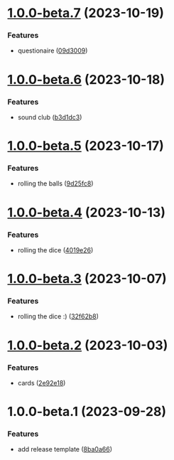 # [1.0.0-beta.7](https://github.com/itsprofcjs/fluttering/compare/v1.0.0-beta.6...v1.0.0-beta.7) (2023-10-19)


### Features

* questionaire ([09d3009](https://github.com/itsprofcjs/fluttering/commit/09d30090db4ee1032761568b4420235df919af5f))

# [1.0.0-beta.6](https://github.com/itsprofcjs/fluttering/compare/v1.0.0-beta.5...v1.0.0-beta.6) (2023-10-18)


### Features

* sound club ([b3d1dc3](https://github.com/itsprofcjs/fluttering/commit/b3d1dc387a4215bd046581f04001fcb58affc762))

# [1.0.0-beta.5](https://github.com/itsprofcjs/fluttering/compare/v1.0.0-beta.4...v1.0.0-beta.5) (2023-10-17)


### Features

* rolling the balls ([9d25fc8](https://github.com/itsprofcjs/fluttering/commit/9d25fc83622fe98fdc17583f0596d4eeb8557a38))

# [1.0.0-beta.4](https://github.com/itsprofcjs/fluttering/compare/v1.0.0-beta.3...v1.0.0-beta.4) (2023-10-13)


### Features

* rolling the dice ([4019e26](https://github.com/itsprofcjs/fluttering/commit/4019e2614e97924bf130aaa5353afc12df1f2aa2))

# [1.0.0-beta.3](https://github.com/itsprofcjs/fluttering/compare/v1.0.0-beta.2...v1.0.0-beta.3) (2023-10-07)


### Features

* rolling the dice :) ([32f62b8](https://github.com/itsprofcjs/fluttering/commit/32f62b84e4146ba25d8a4109e2f7b3ac7f9531f3))

# [1.0.0-beta.2](https://github.com/itsprofcjs/fluttering/compare/v1.0.0-beta.1...v1.0.0-beta.2) (2023-10-03)


### Features

* cards ([2e92e18](https://github.com/itsprofcjs/fluttering/commit/2e92e18e8c64743f8aa328dfd1820abccadda15f))

# 1.0.0-beta.1 (2023-09-28)


### Features

* add release template ([8ba0a66](https://github.com/itsprofcjs/fluttering/commit/8ba0a66388c84a138117904a1ade62f4ad4f864d))
